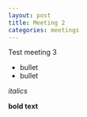 ```yaml
---
layout: post
title: Meeting 2
categories: meetings
---
```

Test meeting 3

- bullet
- bullet

_italics_

**bold text**